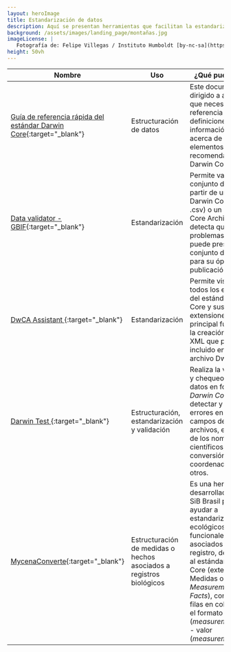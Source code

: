 ```yaml
---
layout: heroImage
title: Estandarización de datos
description: Aquí se presentan herramientas que facilitan la estandarización y validación de los datos al estándar Darwin Core. Pueden ser utilizadas por separado o   integradas en un flujo donde se hagan sucesivas validaciones.
background: /assets/images/landing_page/montañas.jpg
imageLicense: |
   Fotografía de: Felipe Villegas / Instituto Humboldt [by-nc-sa](https://creativecommons.org/licenses/by-nc-sa/3.0/) 
height: 50vh
---
```


| Nombre        | Uso          | ¿Qué puede hacer  |
| ------------- |-------------| -----|
| [Guía de referencia rápida del estándar Darwin Core](http://repository.humboldt.org.co/handle/20.500.11761/35349){:target="_blank"}   | Estructuración de datos    |    Este documento está dirigido a aquellos que necesitan una referencia (lista y definiciones) de la información esencial acerca de los elementos actuales recomendados del Darwin Core. |
| [Data validator - GBIF](https://www.gbif.org/tools/data-validator){:target="_blank"}      | Estandarización    |   Permite validar un conjunto de datos a partir de una plantilla Darwin Core (en .csv) o un Darwin Core Archive  (.zip) y detecta qué posibles problemas o errores puede presentar el conjunto de datos para su óptima publicación. |
| [DwCA Assistant ](http://tools.gbif.org/dwca-assistant/?lang=en){:target="_blank"}      | Estandarización    |   Permite visualizar todos los elementos del estándar Darwin Core y sus extensiones, su principal función es la creación de un XML que puede ser incluido en un archivo DwC. |
| [Darwin Test ](https://www.gbif.es/software/darwin-test/){:target="_blank"}      | Estructuración, estandarización y validación    |   Realiza la validación y chequeo de los datos en formato *Darwin Core*. Permite detectar y corregir errores en los campos de los archivos, el chequeo de los nombres científicos, la conversión de coordenadas, entre otros. |
| [MycenaConverte](https://ferramentas.sibbr.gov.br/mycena/){:target="_blank"}      | Estructuración de medidas o hechos asociados a registros biológicos    |   Es una herramienta desarrollada por el SiB Brasil para ayudar a estandarizar datos ecológicos o rasgos funcionales asociados a cada registro, de acuerdo al estándar Darwin Core (extensión Medidas o Hechos - *Measurement or Facts*), convirtiendo filas en columnas en el formato Tipo (*measurementType*) - valor (*measurementValue*). |
